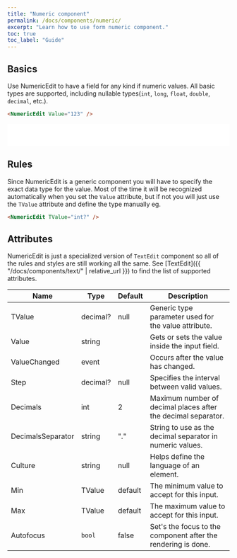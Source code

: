 ```yaml
---
title: "Numeric component"
permalink: /docs/components/numeric/
excerpt: "Learn how to use form numeric component."
toc: true
toc_label: "Guide"
---
```


## Basics

Use NumericEdit to have a field for any kind if numeric values. All basic types are supported, including nullable types(`int`, `long`, `float`, `double`, `decimal`, etc.).

```html
<NumericEdit Value="123" />
```

<iframe src="/examples/forms/numeric-basic/" frameborder="0" scrolling="no" style="width:100%;height:50px;"></iframe>

## Rules

Since NumericEdit is a generic component you will have to specify the exact data type for the value. Most of the time it will be recognized automatically when you set the `Value` attribute, but if not you will just use the `TValue` attribute and define the type manually eg.

```html
<NumericEdit TValue="int?" />
```

## Attributes

NumericEdit is just a specialized version of `TextEdit` component so all of the rules and styles are still working all the same. See [TextEdit]({{ "/docs/components/text/" | relative_url }}) to find the list of supported attributes.

| Name              | Type                                                         | Default | Description                                                                                          |
|-------------------|--------------------------------------------------------------|---------|------------------------------------------------------------------------------------------------------|
| TValue            | decimal?                                                     | null    | Generic type parameter used for the value attribute.                                                 |
| Value             | string                                                       |         | Gets or sets the value inside the input field.                                                       |
| ValueChanged      | event                                                        |         | Occurs after the value has changed.                                                                  |
| Step              | decimal?                                                     | null    | Specifies the interval between valid values.                                                         |
| Decimals          | int                                                          | 2       | Maximum number of decimal places after the decimal separator.                                        |
| DecimalsSeparator | string                                                       | "."     | String to use as the decimal separator in numeric values.                                            |
| Culture           | string                                                       | null    | Helps define the language of an element.                                                             |
| Min               | TValue                                                       | default | The minimum value to accept for this input.                                                          |
| Max               | TValue                                                       | default | The maximum value to accept for this input.                                                          |
| Autofocus         | `bool`                                                       |  false  | Set's the focus to the component after the rendering is done.                                        |